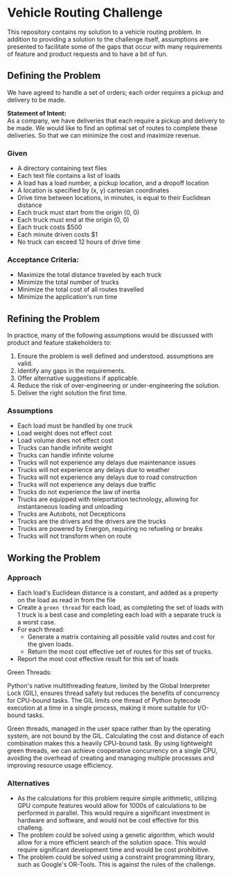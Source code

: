 # Vehicle Routing Challenge

This repository contains my solution to a vehicle routing problem. In addition to providing a solution to the challenge itself, assumptions are presented to facilitate some of the gaps that occur with many requirements of feature and product requests and to have a bit of fun.

## Defining the Problem

We have agreed to handle a set of orders; each order requires a pickup and delivery to be made.

**Statement of Intent:**  
As a company, we have deliveries that each require a pickup and delivery to be made.
We would like to find an optimal set of routes to complete these deliveries.
So that we can minimize the cost and maximize revenue.

### Given

* A directory containing text files
* Each text file contains a list of loads
* A load has a load number, a pickup location, and a dropoff location
* A location is specified by (x, y) cartesian coordinates
* Drive time between locations, in minutes, is equal to their Euclidean distance
* Each truck must start from the origin (0, 0)
* Each truck must end at the origin (0, 0)
* Each truck costs $500
* Each minute driven costs $1
* No truck can exceed 12 hours of drive time

### Acceptance Criteria:
* Maximize the total distance traveled by each truck
* Minimize the total number of trucks
* Minimize the total cost of all routes travelled
* Minimize the application's run time

## Refining the Problem

In practice, many of the following assumptions would be discussed with product and feature stakeholders to:  
1. Ensure the problem is well defined and understood. assumptions are valid.
2. Identify any gaps in the requirements.
3. Offer alternative suggestions if applicable.
4. Reduce the risk of over-engineering or under-engineering the solution.
5. Deliver the right solution the first time.

### Assumptions
    
* Each load must be handled by one truck
* Load weight does not effect cost
* Load volume does not effect cost
* Trucks can handle infinite weight
* Trucks can handle infinite volume
* Trucks will not experience any delays due maintenance issues
* Trucks will not experience any delays due to weather
* Trucks will not experience any delays due to road construction
* Trucks will not experience any delays due traffic
* Trucks do not experience the law of inertia
* Trucks are equipped with teleportation technology, allowing for instantaneous loading and unloading
* Trucks are Autobots, not Decepticons
* Trucks are the drivers and the drivers are the trucks
* Trucks are powered by Energon, requiring no refueling or breaks
* Trucks will not transform when on route
    
## Working the Problem

### Approach

* Each load's Euclidean distance is a constant, and added as a property on the load as read in from the file
* Create a `green thread` for each load, as completing the set of loads with 1 truck is a best case and completing each load with a separate truck is a worst case.
* For each thread:
    * Generate a matrix containing all possible valid routes and cost for the given loads.
    * Return the most cost effective set of routes for this set of trucks.
* Report the most cost effective result for this set of loads

Green Threads:

Python's native multithreading feature, limited by the Global Interpreter Lock (GIL), ensures thread safety but reduces the benefits of concurrency for CPU-bound tasks. The GIL limits one thread of Python bytecode execution at a time in a single process, making it more suitable for I/O-bound tasks.

Green threads, managed in the user space rather than by the operating system, are not bound by the GIL. Calculating the cost and distance of each combination makes this a heavily CPU-bound task. By using lightweight green threads, we can achieve cooperative concurrency on a single CPU, avoiding the overhead of creating and managing multiple processes and improving resource usage efficiency.


### Alternatives

* As the calculations for this problem require simple arithmetic, utilizing GPU compute features would allow for 1000s of calculations to be performed in parallel. This would require a significant investment in hardware and software, and would not be cost effective for this challeng.
* The problem could be solved using a genetic algorithm, which would allow for a more efficient search of the solution space. This would require significant development time and would be cost prohibitive.
* The problem could be solved using a constraint programming library, such as Google's OR-Tools. This is against the rules of the challenge.

